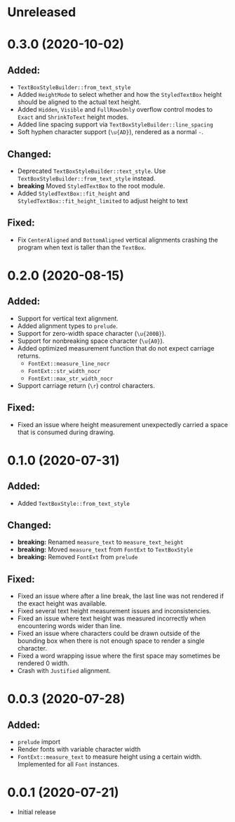 Unreleased
==========

0.3.0 (2020-10-02)
==================

## Added:

 * `TextBoxStyleBuilder::from_text_style`
 * Added `HeightMode` to select whether and how the `StyledTextBox` height should be aligned to the
   actual text height.
 * Added `Hidden`, `Visible` and `FullRowsOnly` overflow control modes to `Exact` and `ShrinkToText` height modes.
 * Added line spacing support via `TextBoxStyleBuilder::line_spacing`
 * Soft hyphen character support (`\u{AD}`), rendered as a normal `-`.

## Changed:

 * Deprecated `TextBoxStyleBuilder::text_style`. Use `TextBoxStyleBuilder::from_text_style` instead.
 * **breaking** Moved `StyledTextBox` to the root module.
 * Added `StyledTextBox::fit_height` and `StyledTextBox::fit_height_limited` to adjust height to text

## Fixed:

 * Fix `CenterAligned` and `BottomAligned` vertical alignments crashing the program when text is
   taller than the `TextBox`.

0.2.0 (2020-08-15)
==================

## Added:

 * Support for vertical text alignment.
 * Added alignment types to `prelude`.
 * Support for zero-width space character (`\u{200B}`).
 * Support for nonbreaking space character (`\u{A0}`).
 * Added optimized measurement function that do not expect carriage returns.
   * `FontExt::measure_line_nocr`
   * `FontExt::str_width_nocr`
   * `FontExt::max_str_width_nocr`
 * Support carriage return (`\r`) control characters.

## Fixed:

 * Fixed an issue where height measurement unexpectedly carried a space that is consumed during drawing.

0.1.0 (2020-07-31)
==================

## Added:

 * Added `TextBoxStyle::from_text_style`

## Changed:

 * **breaking:** Renamed `measure_text` to `measure_text_height`
 * **breaking:** Moved `measure_text` from `FontExt` to `TextBoxStyle`
 * **breaking:** Removed `FontExt` from `prelude`

## Fixed:

 * Fixed an issue where after a line break, the last line was not rendered if the exact height was available.
 * Fixed several text height measurement issues and inconsistencies.
 * Fixed an issue where text height was measured incorrectly when encountering words wider than line.
 * Fixed an issue where characters could be drawn outside of the bounding box when there is not enough space to render a single character.
 * Fixed a word wrapping issue where the first space may sometimes be rendered 0 width.
 * Crash with `Justified` alignment.

0.0.3 (2020-07-28)
==================

## Added:

 * `prelude` import
 * Render fonts with variable character width
 * `FontExt::measure_text` to measure height using a certain width. Implemented for all `Font` instances.

0.0.1 (2020-07-21)
==================
 * Initial release

